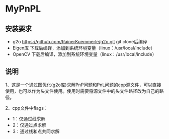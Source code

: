 # MyPnPL
## 安装要求
- g2o https://github.com/RainerKuemmerle/g2o.git git clone后编译
- Eigen库 下载后编译，添加到系统环境变量（linux：/usr/local/include）
- OpenCV 下载后编译，添加到系统环境变量（linux：/usr/local/include）

## 说明
1、这是一个通过图优化(g2o库)求解PnP问题和PnL问题的cpp源文件，可以直接使用，也可以作为头文件使用。使用时需要将源文件中的头文件路径改为自己的路径。

2、cpp文件中flags：
 - 1：仅通过线求解
 - 2：仅通过点求解
 - 3：通过线和点共同求解
